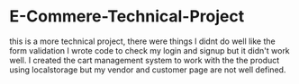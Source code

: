 # E-Commere-Technical-Project
this is a more technical project, there were things I didnt do well like the form validation I wrote code to check my login and signup but it didn't work well. 
I created the cart management system to work with the the product using localstorage but my vendor and customer page are not well defined.

